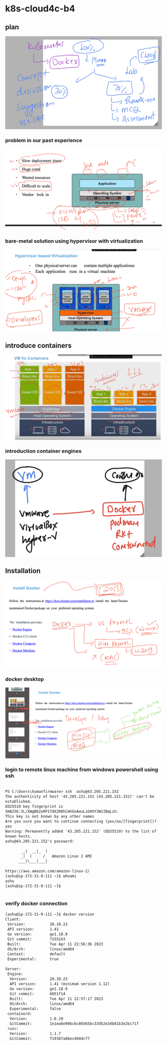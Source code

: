 # k8s-cloud4c-b4

## plan
<img src="plan.png">

### problem in our past experience

<img src="prob1.png">

### bare-metal solution using hypervisor with virtualization 

<img src="vm.png">

## introduce containers

<img src="cont1.png">

### introduction container engines 

<img src="cont2.png">

## Installation 

<img src="inst.png">

### docker desktop

<img src="inst2.png">

### login to remote linux machine from windows powershell using ssh

```

PS C:\Users\humanfirmware> ssh  ashu@43.205.221.152
The authenticity of host '43.205.221.152 (43.205.221.152)' can't be established.
ED25519 key fingerprint is SHA256:3L/XWgBb2uRFS7dX2R8hCmhGnAwuLiG9UY3W1IBqLzU.
This key is not known by any other names
Are you sure you want to continue connecting (yes/no/[fingerprint])? yes
Warning: Permanently added '43.205.221.152' (ED25519) to the list of known hosts.
ashu@43.205.221.152's password:

       __|  __|_  )
       _|  (     /   Amazon Linux 2 AMI
      ___|\___|___|

https://aws.amazon.com/amazon-linux-2/
[ashu@ip-172-31-9-111 ~]$ whoami
ashu
[ashu@ip-172-31-9-111 ~]$


```

### verify docker connection 

```
[ashu@ip-172-31-9-111 ~]$ docker version
Client:
 Version:           20.10.23
 API version:       1.41
 Go version:        go1.18.9
 Git commit:        7155243
 Built:             Tue Apr 11 22:56:36 2023
 OS/Arch:           linux/amd64
 Context:           default
 Experimental:      true

Server:
 Engine:
  Version:          20.10.23
  API version:      1.41 (minimum version 1.12)
  Go version:       go1.18.9
  Git commit:       6051f14
  Built:            Tue Apr 11 22:57:17 2023
  OS/Arch:          linux/amd64
  Experimental:     false
 containerd:
  Version:          1.6.19
  GitCommit:        1e1ea6e986c6c86565bc33d52e34b81b3e2bc71f
 runc:
  Version:          1.1.7
  GitCommit:        f19387a6bec4944c77
```




